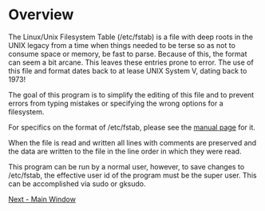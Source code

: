 [//]:NAV
# Overview
The Linux/Unix Filesystem Table (/etc/fstab) is a file with deep roots in the UNIX legacy from a time when things needed to be terse so as not to consume space or memory, be fast to parse. Because of this, the format can seem a bit arcane. This leaves these entries prone to error. The use of this file and format dates back to at lease UNIX System V,  dating back to 1973!

The goal of this program is to simplify the editing of this file and to prevent errors from typing mistakes or specifying the wrong options for a filesystem. 

For specifics on the format of /etc/fstab, please see the [manual page](http://man7.org/linux/man-pages/man5/fstab.5.html) for it.

When the file is read and written all lines with comments are preserved and the data are written to the file in the line order in which they were read.  

This program can be run by a normal user, however, to save changes to /etc/fstab, the effective user id of the program must be the super user. This can be accomplished via sudo or gksudo. 

[Next - Main Window](main.md)
